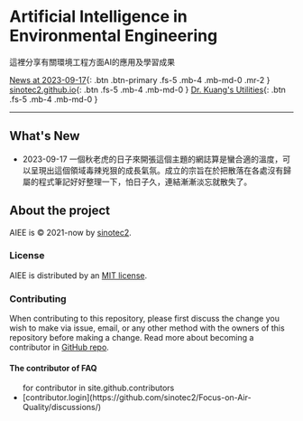 
# Artificial Intelligence in Environmental Engineering

這裡分享有關環境工程方面AI的應用及學習成果

[News at 2023-09-17](){: .btn .btn-primary .fs-5 .mb-4 .mb-md-0 .mr-2 } [sinotec2.github.io](https://sinotec2.github.io/){: .btn .fs-5 .mb-4 .mb-md-0 } [Dr. Kuang's Utilities](https://sinotec2.github.io/FAQ/){: .btn .fs-5 .mb-4 .mb-md-0 }

---

## What's New

- 2023-09-17 一個秋老虎的日子來開張這個主題的網誌算是蠻合適的溫度，可以呈現出這個領域毒辣兇狠的成長氣氛。成立的宗旨在於把散落在各處沒有歸屬的程式筆記好好整理一下，怕日子久，連結漸漸淡忘就散失了。

## About the project

AIEE is &copy; 2021-now by [sinotec2](http://github.com/sinotec2/).

### License

AIEE is distributed by an [MIT license](https://github.com/pmarsceill/just-the-docs/tree/master/LICENSE.txt).

### Contributing

When contributing to this repository, please first discuss the change you wish to make via issue,
email, or any other method with the owners of this repository before making a change. Read more about becoming a contributor in [GitHub repo](https://github.com/sinotec2/Focus-on-Air-Quality/discussions/).

#### The contributor of FAQ

<ul class="list-style-none">
for contributor in site.github.contributors 
  <li class="d-inline-block mr-1">
 [contributor.login](https://github.com/sinotec2/Focus-on-Air-Quality/discussions/)
  </li>

</ul>
